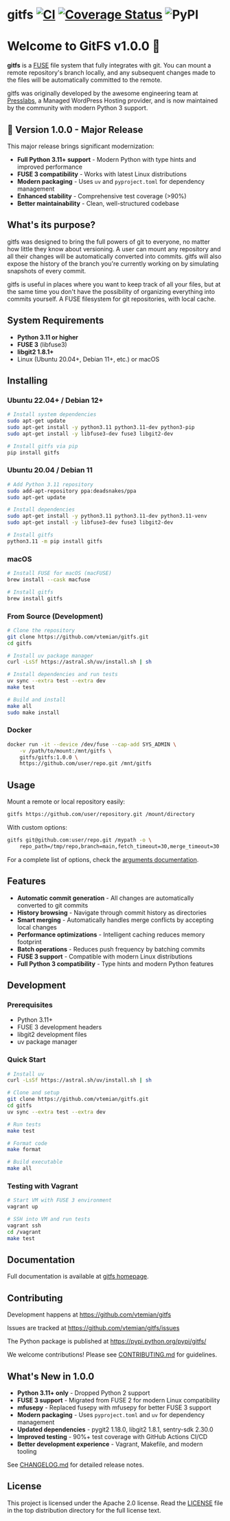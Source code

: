 gitfs [![CI](https://github.com/vtemian/gitfs/workflows/CI/badge.svg)](https://github.com/vtemian/gitfs/actions) [![Coverage Status](https://coveralls.io/repos/PressLabs/gitfs/badge.png?branch=HEAD)](https://coveralls.io/r/PressLabs/gitfs?branch=HEAD) ![PyPI](https://img.shields.io/pypi/v/gitfs)
========

# Welcome to GitFS v1.0.0 🎉

**gitfs** is a [FUSE](https://github.com/libfuse/libfuse) file system that fully integrates with git. You can mount a remote repository's branch locally, and any subsequent changes made to the files will be automatically committed to the remote.

gitfs was originally developed by the awesome engineering team at [Presslabs](https://www.presslabs.com/), a Managed WordPress Hosting provider, and is now maintained by the community with modern Python 3 support.

## 🚀 Version 1.0.0 - Major Release

This major release brings significant modernization:
- **Full Python 3.11+ support** - Modern Python with type hints and improved performance
- **FUSE 3 compatibility** - Works with latest Linux distributions
- **Modern packaging** - Uses `uv` and `pyproject.toml` for dependency management
- **Enhanced stability** - Comprehensive test coverage (>90%)
- **Better maintainability** - Clean, well-structured codebase

## What's its purpose?

gitfs was designed to bring the full powers of git to everyone, no matter how little they know about versioning. A user can mount any repository and all their changes will be automatically converted into commits. gitfs will also expose the history of the branch you're currently working on by simulating snapshots of every commit.

gitfs is useful in places where you want to keep track of all your files, but at the same time you don't have the possibility of organizing everything into commits yourself. A FUSE filesystem for git repositories, with local cache.

## System Requirements

- **Python 3.11 or higher**
- **FUSE 3** (libfuse3)
- **libgit2 1.8.1+**
- Linux (Ubuntu 20.04+, Debian 11+, etc.) or macOS

## Installing

### Ubuntu 22.04+ / Debian 12+

```bash
# Install system dependencies
sudo apt-get update
sudo apt-get install -y python3.11 python3.11-dev python3-pip
sudo apt-get install -y libfuse3-dev fuse3 libgit2-dev

# Install gitfs via pip
pip install gitfs
```

### Ubuntu 20.04 / Debian 11

```bash
# Add Python 3.11 repository
sudo add-apt-repository ppa:deadsnakes/ppa
sudo apt-get update

# Install dependencies
sudo apt-get install -y python3.11 python3.11-dev python3.11-venv
sudo apt-get install -y libfuse3-dev fuse3 libgit2-dev

# Install gitfs
python3.11 -m pip install gitfs
```

### macOS

```bash
# Install FUSE for macOS (macFUSE)
brew install --cask macfuse

# Install gitfs
brew install gitfs
```

### From Source (Development)

```bash
# Clone the repository
git clone https://github.com/vtemian/gitfs.git
cd gitfs

# Install uv package manager
curl -LsSf https://astral.sh/uv/install.sh | sh

# Install dependencies and run tests
uv sync --extra test --extra dev
make test

# Build and install
make all
sudo make install
```

### Docker

```bash
docker run -it --device /dev/fuse --cap-add SYS_ADMIN \
    -v /path/to/mount:/mnt/gitfs \
    gitfs/gitfs:1.0.0 \
    https://github.com/user/repo.git /mnt/gitfs
```

## Usage

Mount a remote or local repository easily:

```bash
gitfs https://github.com/user/repository.git /mount/directory
```

With custom options:

```bash
gitfs git@github.com:user/repo.git /mypath -o \
    repo_path=/tmp/repo,branch=main,fetch_timeout=30,merge_timeout=30
```

For a complete list of options, check the [arguments documentation](https://www.presslabs.com/code/gitfs/arguments/).

## Features

* **Automatic commit generation** - All changes are automatically converted to git commits
* **History browsing** - Navigate through commit history as directories
* **Smart merging** - Automatically handles merge conflicts by accepting local changes
* **Performance optimizations** - Intelligent caching reduces memory footprint
* **Batch operations** - Reduces push frequency by batching commits
* **FUSE 3 support** - Compatible with modern Linux distributions
* **Full Python 3 compatibility** - Type hints and modern Python features

## Development

### Prerequisites

- Python 3.11+
- FUSE 3 development headers
- libgit2 development files
- uv package manager

### Quick Start

```bash
# Install uv
curl -LsSf https://astral.sh/uv/install.sh | sh

# Clone and setup
git clone https://github.com/vtemian/gitfs.git
cd gitfs
uv sync --extra test --extra dev

# Run tests
make test

# Format code
make format

# Build executable
make all
```

### Testing with Vagrant

```bash
# Start VM with FUSE 3 environment
vagrant up

# SSH into VM and run tests
vagrant ssh
cd /vagrant
make test
```

## Documentation

Full documentation is available at [gitfs homepage](https://www.presslabs.com/code/gitfs/).

## Contributing

Development happens at https://github.com/vtemian/gitfs

Issues are tracked at https://github.com/vtemian/gitfs/issues

The Python package is published at https://pypi.python.org/pypi/gitfs/

We welcome contributions! Please see [CONTRIBUTING.md](CONTRIBUTING.md) for guidelines.

## What's New in 1.0.0

- **Python 3.11+ only** - Dropped Python 2 support
- **FUSE 3 support** - Migrated from FUSE 2 for modern Linux compatibility
- **mfusepy** - Replaced fusepy with mfusepy for better FUSE 3 support
- **Modern packaging** - Uses `pyproject.toml` and `uv` for dependency management
- **Updated dependencies** - pygit2 1.18.0, libgit2 1.8.1, sentry-sdk 2.30.0
- **Improved testing** - 90%+ test coverage with GitHub Actions CI/CD
- **Better development experience** - Vagrant, Makefile, and modern tooling

See [CHANGELOG.md](CHANGELOG.md) for detailed release notes.

## License

This project is licensed under the Apache 2.0 license. Read the [LICENSE](LICENSE) file in the top distribution directory for the full license text.